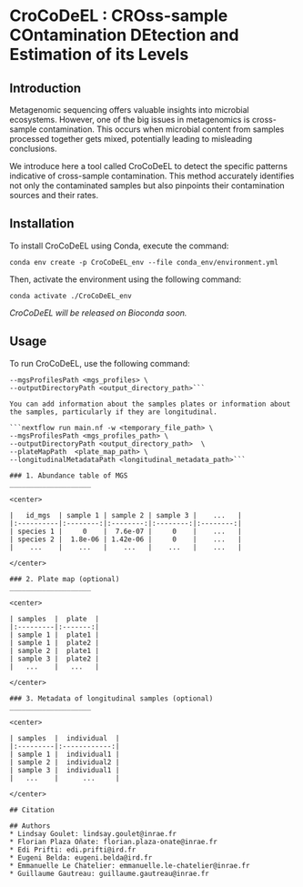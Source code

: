 # CroCoDeEL : **CRO**ss-sample **CO**ntamination **DE**tection and **E**stimation of its **L**evels

## Introduction

Metagenomic sequencing offers valuable insights into microbial ecosystems. However, one of the big issues in metagenomics is cross-sample contamination. This occurs when microbial content from samples processed together gets mixed, potentially leading to misleading conclusions.

We introduce here a tool called CroCoDeEL to detect the specific patterns indicative of cross-sample contamination. This method accurately identifies not only the contaminated samples but also pinpoints their contamination sources and their rates.

## Installation

To install CroCoDeEL using Conda, execute the command:

```conda env create -p CroCoDeEL_env --file conda_env/environment.yml```

Then, activate the environment using the following command: 

```conda activate ./CroCoDeEL_env```

_CroCoDeEL will be released on Bioconda soon._

## Usage

To run CroCoDeEL, use the following command:

```nextflow run main.nf -w <temporary_file_path> \
--mgsProfilesPath <mgs_profiles> \
--outputDirectoryPath <output_directory_path>```

You can add information about the samples plates or information about the samples, particularly if they are longitudinal.

```nextflow run main.nf -w <temporary_file_path> \
--mgsProfilesPath <mgs_profiles_path> \
--outputDirectoryPath <output_directory_path>  \
--plateMapPath  <plate_map_path> \
--longitudinalMetadataPath <longitudinal_metadata_path>```

### 1. Abundance table of MGS
____________________

<center>

|   id_mgs  | sample 1 | sample 2 | sample 3 |    ...   | 
|:----------|:--------:|:--------:|:--------:|:--------:| 
| species 1 |     0    |  7.6e-07 |     0    |    ...   | 
| species 2 |  1.8e-06 | 1.42e-06 |     0    |    ...   | 
|    ...    |    ...   |    ...   |    ...   |    ...   | 

</center>

### 2. Plate map (optional)
____________________

<center>

| samples  |  plate  | 
|:---------|:-------:|
| sample 1 |  plate1 | 
| sample 1 |  plate2 |
| sample 2 |  plate1 |
| sample 3 |  plate2 |
|   ...    |   ...   | 

</center>

### 3. Metadata of longitudinal samples (optional)
____________________

<center>

| samples  |  individual  | 
|:---------|:------------:|
| sample 1 |  individual1 | 
| sample 2 |  individual2 |
| sample 3 |  individual1 |
|   ...    |      ...     | 

</center>

## Citation

## Authors
* Lindsay Goulet: lindsay.goulet@inrae.fr
* Florian Plaza Oñate: florian.plaza-onate@inrae.fr
* Edi Prifti: edi.prifti@ird.fr
* Eugeni Belda: eugeni.belda@ird.fr
* Emmanuelle Le Chatelier: emmanuelle.le-chatelier@inrae.fr
* Guillaume Gautreau: guillaume.gautreau@inrae.fr
